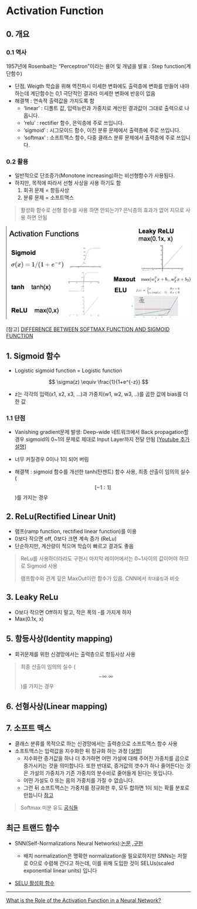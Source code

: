 # Activation Function

## 0. 개요 

### 0.1 역사

1957년에 Rosenbalt는 “Perceptron”이라는 용어 및 개념을 발표 : Step function(계단함수)
- 단점, Weigth 학습을 위해 역전파시 미세한 변화에도 출력층에 변화를 만들어 내야 하는데 계단함수는 0,1 극단적인 결과라 미세한 변화에 반응이 없음 
- 해결책 : 연속적 출력값을 가지도록 함 
  - ‘linear’ : 디폴트 값, 입력뉴런과 가중치로 계산된 결과값이 그대로 출력으로 나옵니다.
  - ‘relu’ : rectifier 함수, 은익층에 주로 쓰입니다.
  - ‘sigmoid’ : 시그모이드 함수, 이진 분류 문제에서 출력층에 주로 쓰입니다.
  - ‘softmax’ : 소프트맥스 함수, 다중 클래스 분류 문제에서 출력층에 주로 쓰입니다.



### 0.2 활용 

* 일반적으로 단조증가\(Monotone increasing\)하는 비선형함수가 사용됨다. 
* 하지만, 목적에 따라서 선형 사상을 사용 하기도 함
  1. 회귀 문제 = 항등사상 
  2. 분류 문제 = 소프트맥스 

> 활성화 함수로 선형 함수를 사용 하면 안되는가?  은닉층의 효과가 없어 지므로 사용 하면 안됨

![](/assets/acode.PNG)

\[참고\] [DIFFERENCE BETWEEN SOFTMAX FUNCTION AND SIGMOID FUNCTION](http://dataaspirant.com/2017/03/07/difference-between-softmax-function-and-sigmoid-function/)






## 1. Sigmoid 함수

* Logistic sigmoid function = Logistic function


$$
\sigma(z) \equiv \frac{1}{1+e^{-z}}
$$
- z는 각각의 입력(x1, x2, x3, …)과 가중치(w1, w2, w3, ..)를 곱한 값에 bias를 더한 값


### 1.1 단점 

* Vanishing gradient문제 발생: Deep-wide 네트워크에서 Back propagation할경우 sigmoid의 0~1의 문제로 제대로 Input Layer까지 전달 안됨 [\[Youtube 추가설명\]](https://youtu.be/cKtg_fpw88c?t=7m9s)

* 너무 커질경우 0이나 1이 되어 버림 

- 해결책 : sigmoid 함수를 개선한 tanh\(탄젠트\) 함수 사용, 최종 산출이 임의의 실수 \($$ [-1:1] $$\)를 가지는 경우

## 2. ReLu\(Rectified Linear Unit\)

* 램프\(ramp function, rectified linear function\)를 이용 
* 0보다 작으면 off, 0보다 크면 계속 증가 \(ReLu\)
* 단순하지만, 계산량이 적으며 학습이 빠르고 결과도 좋음 

> ReLu를 사용하더라라도 구현시 마지막 레이어에서는 0~1사이의 값이어야 하므로 Sigmoid 사용
>
> 램프함수와 관계 깊은 MaxOut이란 함수가 있음. CNN에서 `최대풀링`과 비슷

## 3. Leaky ReLu

* O보다 작으면 Off하지 말고, 작은 폭의 -를 가지게 하자  
* Max\(0.1x, x\)

## 5. 항등사상\(Identity mapping\)

* 회귀문제를 위한 신경망에서는 출력층으로 항등사상 사용

> 최종 산출이 임의의 실수 \($$ -\infty ~ \infty $$\)를 가지는 경우

## 6. 선형사상\(Linear mapping\)

## 7. 소프트 맥스

* 클래스 분류를 목적으로 하는 신경망에서는 출력층으로 소프트맥스 함수 사용 
* 소프트맥스는 입력값을 지수화한 뒤 정규화 하는 과정 [\[설명\]](https://tensorflowkorea.gitbooks.io/tensorflow-kr/content/g3doc/tutorials/mnist/beginners/)
  * 지수화란 증거값을 하나 더 추가하면 어떤 가설에 대해 주어진 가중치를 곱으로 증가시키는 것을 의미합니다. 또한 반대로, 증거값의 갯수가 하나 줄어든다는 것은 가설의 가중치가 기존 가중치의 분수비로 줄어들게 된다는 뜻입니다. 
  * 어떤 가설도 0 또는 음의 가중치를 가질 수 없습니다. 
  * 그런 뒤 소프트맥스는 가중치를 정규화한 후, 모두 합하면 1이 되는 확률 분포로 만듭니다 [참고](http://neuralnetworksanddeeplearning.com/chap3.html#softmax)

> Softmax 미분 유도 [공식들](https://www.facebook.com/groups/TensorFlowKR/permalink/502663916741338/) 








## 최근 트랜드 함수 




- SNN(Self-Normalizations Neural Networks):[논문](https://arxiv.org/abs/1706.02515v1) ,[구현](https://github.com/bioinf-jku/SNNs)
  - 배치 normalization은 명확한 normalization을 필요로하지만 SNNs는 저절로 0으로 수렴해 간다고 하는데, 이를 위해 도입한 것이 SELUs(scaled exponential linear units) 입니다
  
- [SELU 활성화 함수](https://github.com/shaohua0116/Activation-Visualization-Histogram/blob/master/README.md)

---

[What is the Role of the Activation Function in a Neural Network?](http://www.kdnuggets.com/2016/08/role-activation-function-neural-network.html)

